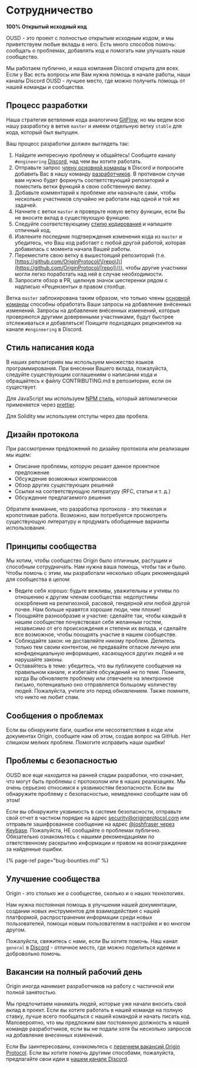 # Сотрудничество

**100% Открытый исходный код**

OUSD - это проект с полностью открытым исходным кодом, и мы приветствуем любые вклады в него. Есть много способов помочь: сообщать о проблемах, добавлять код и помогать нам улучшать наше сообщество.

Мы работаем публично, и наша компания Discord открыта для всех. Если у Вас есть вопросы или Вам нужна помощь в начале работы, наши каналы Discord OUSD - лучшее место, где можно получить помощь от нашей команды и сообщества.

## Процесс разработки

Наша стратегия ветвления кода аналогична [GitFlow](http://nvie.com/posts/a-successful-git-branching-model/), но мы ведем всю нашу разработку в ветке `master` и имеем отдельную ветку `stable` для кода, который был выпущен.

Ваш процесс разработки должен выглядеть так:

1. Найдите интересную проблему и общайтесь! Сообщите каналу `#engineering` [Discord](https://discord.gg/jyxpUSe), над чем вы хотите работать.
2. Отправьте запрос [члену основной команды](https://github.com/orgs/OriginProtocol/teams/core/members) в Discord и попросите добавить Вас в нашу команду [разработчиков](https://github.com/orgs/OriginProtocol/teams/contributors). В противном случае вам нужно будет форкнуть соответствующий репозиторий и поместить ветки функций в свою собственную вилку.
3. Добавьте комментарий к проблеме или назначьте сами, чтобы несколько участников случайно не работали над одной и той же задачей.
4. Начните с ветки `master` и проверьте новую ветку функции, если Вы не вносите вклад в существующую функцию.
5. Следуйте соответствующему [стилю кодирования](https://docs.originprotocol.com/guides/getting_started/contributing.html#contributing-email-coding-style) и напишите отличный код.
6. Извлеките последние подтверждения изменения кода из `master` и убедитесь, что Ваш код работает с любой другой работой, которая добавилась с момента начала Вашей работы.
7. Переместите свою ветку в вышестоящий репозиторий \(т.е. [https://github.com/OriginProtocol/\[repo\]\](https://github.com/OriginProtocol/[repo]\)\), чтобы другие участники могли легко поработать над ней в случае необходимости.
8. Запросите обзор в PR, щелкнув значок шестеренки рядом с надписью «Рецензенты» в правом столбце.

Ветка `master` заблокирована таким образом, что только члены [основной команды](https://github.com/orgs/OriginProtocol/teams/core) способны обработать Ваши запросы на добавление внёсенных изменений. Запросы на добавление внёсенных изменений, которые проверяются другими доверенными участниками, будут быстрее отслеживаться и добавляться! Поищите подходящих рецензентов на канале `#engineering` в Discord.

## Стиль написания кода

В наших репозиториях мы используем множество языков программирования. При внесении Вашего вклада, пожалуйста, следуйте существующим соглашениям о написании кода и обращайтесь к файлу CONTRIBUTING.md в репозитории, если он существует.

Для JavaScript мы используем [NPM стиль](https://docs.npmjs.com/misc/coding-style), который автоматически применяется через [prettier](https://prettier.io/).

Для Solidity мы используем отступы через два пробела.

## Дизайн протокола

При рассмотрении предложений по дизайну протокола или реализации мы ищем:

* Описание проблемы, которую решает данное проектное предложение
* Обсуждение возможных компромиссов
* Обзор других существующих решений
* Ссылки на соответствующую литературу \(RFC, статьи и т. д.\)
* Обсуждение предлагаемого решения

Обратите внимание, что разработка протокола - это тяжелая и кропотливая работа. Возможно, вам потребуется просмотреть существующую литературу и продумать обобщенные варианты использования.

## Принципы сообщества

Мы хотим, чтобы сообщество Origin было отличным, растущим и способным сотрудничать. Нам нужна ваша помощь, чтобы так и было. Чтобы помочь с этим, мы разработали несколько общих рекомендаций для сообщества в целом:

* Ведите себя хорошо: будьте вежливы, уважительны и учтивы по отношению к другим членам сообщества: недопустимы оскорбления на религиозной, расовой, гендерной или любой другой почве. Нам больше нравятся хорошие люди, чем плохие!
* Поощряйте разнообразие и участие: сделайте так, чтобы каждый в нашем сообществе почувствовал себя желанным гостем, независимо от его происхождения и степени их вклада, и сделайте все возможное, чтобы поощрять участие в нашем сообществе.
* Соблюдайте закон: не доставляйте никому проблем. Делитесь только тем своим контентом, не предавайте огласке личную или конфиденциальную информацию, касающуюся других людей и не нарушайте законы.
* Оставайтесь в теме: убедитесь, что вы публикуете сообщения на правильном канале, и избегайте обсуждений не по теме. Помните, когда Вы обновляете проблему или отвечаете на электронное письмо, потенциально оно отправляется большому количеству людей. Пожалуйста, учтите это перед обновлением. Также помните, что никто не любит спам.

## Сообщения о проблемах

Если вы обнаружите баги, ошибки или несоответствия в коде или документах Origin, сообщите нам об этом, создав вопрос на GitHub. Нет слишком мелких проблем. Помогите исправить наши ошибки!

## Проблемы с безопасностью

OUSD все еще находится на ранней стадии разработки, что означает, что могут быть проблемы с протоколом или в наших реализациях. Мы очень серьезно относимся к уязвимостям безопасности. Если вы обнаружите проблему с безопасностью, немедленно сообщите нам об этом!

Если вы обнаружите уязвимость в системе безопасности, отправьте свой отчет в частном порядке на адрес [security@originprotocol.com](mailto:security@originprotocol.com) или отправьте зашифрованное сообщение на адрес [@joshfraser через Keybase](https://keybase.io/joshfraser). Пожалуйста, НЕ сообщайте о проблемах публично. Обязательно ознакомьтесь с нашими рекомендациями по ответственному раскрытию информации и правом на вознаграждение за найденные ошибки.

{% page-ref page="bug-bounties.md" %}

## **Улучшение сообщества**

Origin - это столько же о сообществе, сколько и о наших технологиях.

Нам нужна постоянная помощь в улучшении нашей документации, создании новых инструментов для взаимодействия с нашей платформой, распространении информации среди новых пользователей, помощи новым пользователям в настройке и во многом другом.

Пожалуйста, свяжитесь с нами, если Вы хотите помочь. Наш канал `general` в [Discord](https://www.originprotocol.com/discord) - отличное место, где можно поделиться идеями и добровольно помочь.

## Вакансии на полный рабочий день

Origin иногда нанимает разработчиков на работу с частичной или полной занятостью.

Мы предпочитаем нанимать людей, которые уже начали вносить свой вклад в проект. Если вы хотите работать в нашей команде на полную ставку, лучше всего пообщаться с нашей командой и начать писать код. Маловероятно, что мы предложим вам постоянную должность в нашей команде разработчиков, если вы не подали хотя бы несколько запросов на добавление внесенных изменений.

Если Вы заинтересованы, ознакомьтесь с [перечнем вакансий Origin Protocol](https://angel.co/originprotocol/jobs). Если вы хотите помочь другими способами, пожалуйста, предлагайте свои идеи в [нашем канале Discord](https://www.originprotocol.com/discord).

